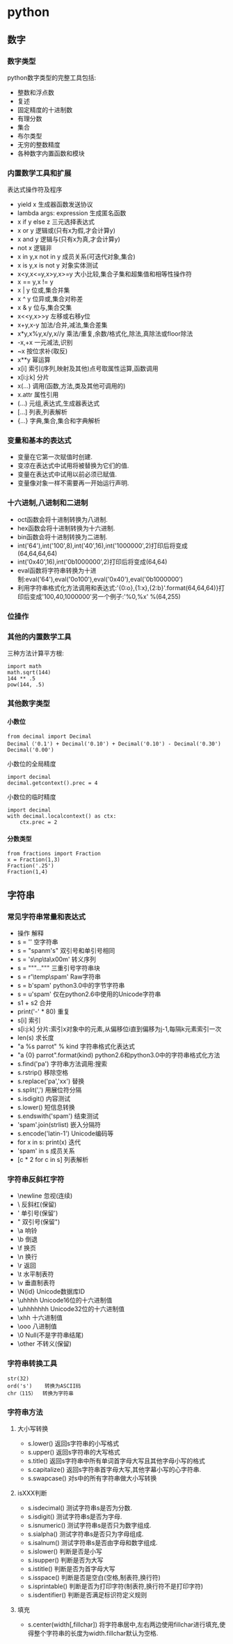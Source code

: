 # python

## 数字

### 数字类型

python数字类型的完整工具包括:

* 整数和浮点数
* 复述
* 固定精度的十进制数
* 有理分数
* 集合
* 布尔类型
* 无穷的整数精度
* 各种数字内置函数和模块
  
### 内置数学工具和扩展

表达式操作符及程序

* yield x                     生成器函数发送协议
* lambda args: expression     生成匿名函数
* x if y else z               三元选择表达式
* x or y                      逻辑或(只有x为假,才会计算y)
* x and y                     逻辑与(只有x为真,才会计算y)
* not x                       逻辑非
* x in y,x not in y           成员关系(可迭代对象,集合)
* x is y,x is not y           对象实体测试
* x<y,x<=y,x>y,x>=y           大小比较,集合子集和超集值和相等性操作符
* x == y,x != y
* x | y                       位或,集合并集
* x ^ y                       位异或,集合对称差
* x & y                       位与,集合交集
* x<<y,x>>y                   左移或右移y位
* x+y,x-y                     加法/合并,减法,集合差集
* x*y,x%y,x/y,x//y            乘法/重复,余数/格式化,除法,真除法或floor除法
* -x,+x                       一元减法,识别
* ~x                          按位求补(取反)
* x**y                        幂运算
* x[i]                        索引(序列,映射及其他)点号取属性运算,函数调用
* x[i:j:k]                    分片
* x(...)                      调用(函数,方法,类及其他可调用的)
* x.attr                      属性引用
* (...)                       元组,表达式,生成器表达式
* [...]                       列表,列表解析
* {...}                       字典,集合,集合和字典解析

### 变量和基本的表达式

* 变量在它第一次赋值时创建.
* 变凉在表达式中试用将被替换为它们的值.
* 变量在表达式中试用以前必须已赋值.
* 变量像对象一样不需要再一开始运行声明.

### 十六进制,八进制和二进制

* oct函数会将十进制转换为八进制.
* hex函数会将十进制转换为十六进制.
* bin函数会将十进制转换为二进制.
* int('64'),int('100',8),int('40',16),int('1000000',2)打印后将变成(64,64,64,64)
* int('0x40',16),int('0b1000000',2)打印后将变成(64,64)
* eval函数将字符串转换为十进制:eval('64'),eval('0o100'),eval('0x40'),eval('0b1000000')
* 利用字符串格式化方法调用和表达式:'{0:o},{1:x},{2:b}'.format(64,64,64)}打印后变成'100,40,1000000'另一个例子:'%0,%x' %(64,255)

### 位操作

### 其他的内置数学工具

三种方法计算平方根:

    import math
    math.sqrt(144)
    144 ** .5
    pow(144, .5)

### 其他数字类型

#### 小数位

    from decimal import Decimal
    Decimal（'0.1') + Decimal('0.10') + Decimal('0.10') - Decimal('0.30')
    Decimal('0.00')

小数位的全局精度

    import decimal
    decimal.getcontext().prec = 4

小数位的临时精度

    import decimal
    with decimal.localcontext() as ctx:
        ctx.prec = 2

#### 分数类型

    from fractions import Fraction
    x = Fraction(1,3)
    Fraction('.25')
    Fraction(1,4)

## 字符串

### 常见字符串常量和表达式

* 操作                                    解释
* s = ''                                空字符串
* s = "spanm's"                         双引号和单引号相同
* s = 's\np\ta\x00m'                    转义序列
* s = """..."""                         三重引号字符串块
* s = r'\temp\spam'                     Raw字符串
* s = b'spam'                           python3.0中的字节字符串
* s = u'spam'                           仅在python2.6中使用的Unicode字符串
* s1 + s2                               合并
* print('-' * 80)                       重复
* s[i]                                  索引
* s[i:j:k]                              分片:索引x对象中的元素,从偏移位i直到偏移为j-1,每隔k元素索引一次
* len(s)                                求长度
* "a %s parrot" % kind                  字符串格式化表达式
* "a {0} parrot".format(kind)           python2.6和python3.0中的字符串格式化方法
* s.find('pa')                          字符串方法调用:搜索
* s.rstrip()                            移除空格
* s.replace('pa','xx')                  替换
* s.split(',')                          用展位符分隔
* s.isdigit()                           内容测试
* s.lower()                             短信息转换
* s.endswith('spam')                    结束测试
* 'spam'.join(strlist)                  嵌入分隔符
* s.encode('latin-1')                   Unicode编码等
* for x in s: print(x)                  迭代
* 'spam' in s                           成员关系
* [c * 2 for c in s]                    列表解析

### 字符串反斜杠字符

* \newline                              忽视(连续)
* \\                                    反斜杠(保留\)
* \'                                    单引号(保留')
* \"                                    双引号(保留")
* \a                                    响铃
* \b                                    倒退
* \f                                    换页
* \n                                    换行
* \r                                    返回
* \t                                    水平制表符
* \v                                    垂直制表符
* \N{id}                                Unicode数据库ID
* \uhhhh                                Unicode16位的十六进制值
* \uhhhhhhh                             Unicode32位的十六进制值
* \xhh                                  十六进制值
* \ooo                                  八进制值
* \0                                    Null(不是字符串结尾)
* \other                                不转义(保留)

### 字符串转换工具

    str(32)
    ord('s')    转换为ASCII码
    chr（115）  转换为字符串

### 字符串方法

1. 大小写转换
    * s.lower() 返回s字符串的小写格式
    * s.upper() 返回s字符串的大写格式
    * s.title() 返回s字符串中所有单词首字母大写且其他字母小写的格式
    * s.capitalize() 返回s字符串首字母大写,其他字幕小写的心字符串.
    * s.swapcase() 对s中的所有字符串做大小写转换

2. isXXX判断
    * s.isdecimal() 测试字符串s是否为分数.
    * s.isdigit() 测试字符串s是否为字母.
    * s.isnumeric() 测试字符串s是否只为数字组成.
    * s.sialpha() 测试字符串s是否只为字母组成.
    * s.isalnum() 测试字符串s是否由字母和数字组成.
    * s.islower() 判断是否是小写
    * s.isupper() 判断是否为大写
    * s.istitle() 判断是否为首字母大写
    * s.isspace() 判断是否是空白(空格,制表符,换行符)
    * s.isprintable() 判断是否为打印字符(制表符,换行符不是打印字符)
    * s.isdentifier() 判断是否满足标识符定义规则

3. 填充
    * s.center(width[,fillchar]) 将字符串居中,左右两边使用fillchar进行填充,使得整个字符串的长度为width.fillchar默认为空格.